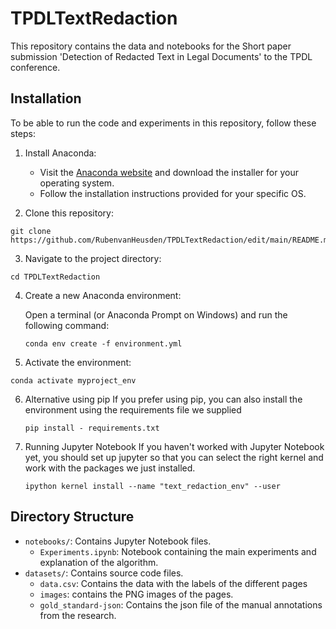 # TPDLTextRedaction

This repository contains the data and notebooks for the Short paper submission 'Detection of Redacted Text in Legal Documents' to the TPDL conference.

## Installation

To be able to run the code and experiments in this repository, follow these steps:

1. Install Anaconda: 

   - Visit the [Anaconda website](https://www.anaconda.com/products/individual) and download the installer for your operating system.
   - Follow the installation instructions provided for your specific OS.

2. Clone this repository:
```
git clone https://github.com/RubenvanHeusden/TPDLTextRedaction/edit/main/README.md
```
3. Navigate to the project directory:
```
cd TPDLTextRedaction
```
4. Create a new Anaconda environment:

   Open a terminal (or Anaconda Prompt on Windows) and run the following command:
   ```
   conda env create -f environment.yml
   ```
   
5. Activate the environment:
  ```
  conda activate myproject_env
  ```
6. Alternative using pip
   If you prefer using pip, you can also install the environment using the requirements file we supplied
   ```
   pip install - requirements.txt
   ```
7. Running Jupyter Notebook
   If you haven't worked with Jupyter Notebook yet, you should set up jupyter so that you can select the right kernel and 
   work with the packages we just installed.
   ```
   ipython kernel install --name "text_redaction_env" --user
   ```
   
## Directory Structure

- `notebooks/`: Contains Jupyter Notebook files.
    - `Experiments.ipynb`: Notebook containing the main experiments and explanation of the algorithm. 
- `datasets/`: Contains source code files.
    - `data.csv`: Contains the data with the labels of the different pages
    - `images`: contains the PNG images of the pages.
    - `gold_standard-json`: Contains the json file of the manual annotations from the research.

